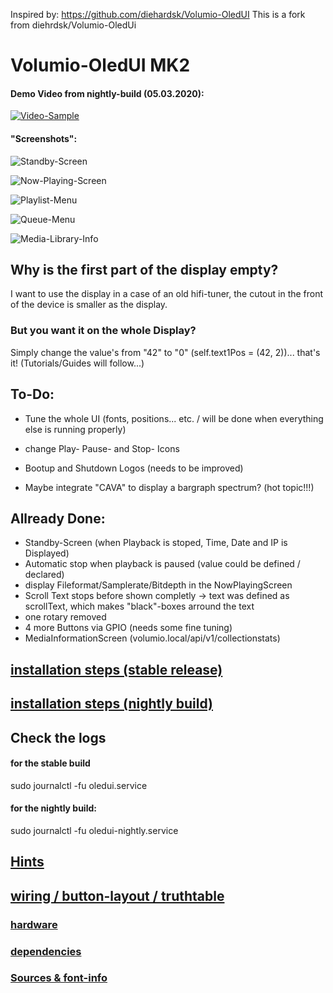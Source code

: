 Inspired by: https://github.com/diehardsk/Volumio-OledUI
This is a fork from diehrdsk/Volumio-OledUi

# Volumio-OledUI MK2

#### Demo Video from nightly-build (05.03.2020):

[![Video-Sample](http://img.youtube.com/vi/9TtgO0_KqNk/0.jpg)](http://www.youtube.com/watch?v=9TtgO0_KqNk "Video-Sample")

#### "Screenshots":

![Standby-Screen](https://i.ibb.co/R6s2HpH/Screenshot-05-03-2020-20-08-25.png)

![Now-Playing-Screen](https://i.ibb.co/Qf4GJht/Screenshot-05-03-2020-20-08-47.png)

![Playlist-Menu](https://i.ibb.co/tHRkKdD/Screenshot-05-03-2020-20-09-05.png)

![Queue-Menu](https://i.ibb.co/6PF625D/Screenshot-05-03-2020-20-09-29.png)

![Media-Library-Info](https://i.ibb.co/SyrczvX/Screenshot-05-03-2020-20-09-59.png)


## Why is the first part of the display empty?

I want to use the display in a case of an old hifi-tuner, the cutout in the front of the device is smaller as the display.

### But you want it on the whole Display?

Simply change the value's from "42" to "0" (self.text1Pos = (42, 2))... that's it! (Tutorials/Guides will follow...)

## To-Do: 
* Tune the whole UI (fonts, positions... etc. / will be done when everything else is running properly)
* change Play- Pause- and Stop- Icons
* Bootup and Shutdown Logos (needs to be improved)

* Maybe integrate "CAVA" to display a bargraph spectrum? (hot topic!!!)

## Allready Done:

* Standby-Screen (when Playback is stoped, Time, Date and IP is Displayed)
* Automatic stop when playback is paused (value could be defined / declared)
* display Fileformat/Samplerate/Bitdepth in the NowPlayingScreen
* Scroll Text stops before shown completly -> text was defined as scrollText, which makes "black"-boxes arround the text
* one rotary removed
* 4 more Buttons via GPIO (needs some fine tuning)
* MediaInformationScreen (volumio.local/api/v1/collectionstats)

## [installation steps (stable release)](https://github.com/Maschine2501/Volumio-OledUI/wiki/Installation-steps-(stable-release))


## [installation steps (nightly build)](https://github.com/Maschine2501/Volumio-OledUI/wiki/Installation-steps-(nightly))

## Check the logs

#### for the stable build

sudo journalctl -fu oledui.service

#### for the nightly build:

sudo journalctl -fu oledui-nightly.service

## [Hints](https://github.com/Maschine2501/Volumio-OledUI/wiki/hints---tricks---nice-to-know)

## [wiring / button-layout / truthtable](https://github.com/Maschine2501/Volumio-OledUI/wiki/Wiring---Button-Truthtable)

### [hardware](https://github.com/Maschine2501/Volumio-OledUI/wiki/Hardware)

### [dependencies](https://github.com/Maschine2501/Volumio-OledUI/wiki/Dependencies)

### [Sources & font-info](https://github.com/Maschine2501/Volumio-OledUI/wiki/Sources---font-information)

